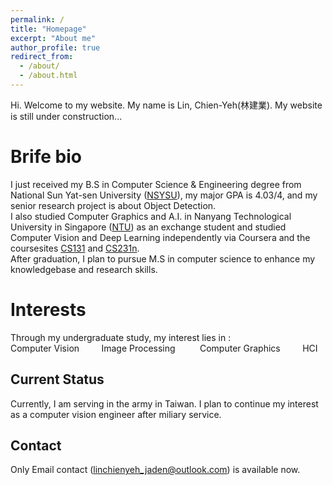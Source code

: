 ```yaml
---
permalink: /
title: "Homepage"
excerpt: "About me"
author_profile: true
redirect_from: 
  - /about/
  - /about.html
---
```


Hi.  Welcome to my website.  My name is Lin, Chien-Yeh(林建業). My website is still under construction...

Brife bio
======
I just received my B.S in Computer Science & Engineering degree from National Sun Yat-sen University ([NSYSU](http://www.nsysu.edu.tw/?Lang=en)), my major GPA is 4.03/4, and my senior research project is about Object Detection.  
I also studied Computer Graphics and A.I. in Nanyang Technological University in Singapore ([NTU](http://www.ntu.edu.sg)) as an exchange student and studied Computer Vision and Deep Learning independently via Coursera and the coursesites [CS131](http://vision.stanford.edu/teaching/cs131_fall1920/index.html) and [CS231n](http://cs231n.stanford.edu/).  
After graduation, I plan to pursue M.S in computer science to enhance my knowledgebase and research skills.

Interests
======
Through my undergraduate study, my interest lies in :  
Computer Vision &nbsp; &nbsp; &nbsp; &nbsp;    Image Processing&nbsp;  &nbsp; &nbsp; &nbsp; &nbsp;      Computer Graphics
&nbsp; &nbsp; &nbsp; &nbsp; HCI

Current Status
------
Currently, I am serving in the army in Taiwan. I plan to continue my interest as a computer vision engineer after miliary service.

Contact
------
Only Email contact (linchienyeh_jaden@outlook.com) is available now.




